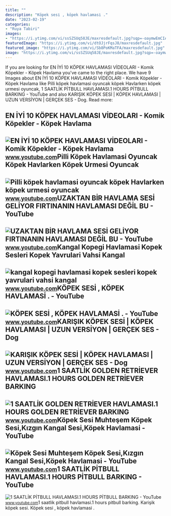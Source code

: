 ```yaml
---
title: ""
description: "Köpek sesi̇ , köpek havlamasi̇ ."
date: "2023-02-19"
categories:
- "Ruya Tabiri"
images:
- "https://i.ytimg.com/vi/ssSZSUq58JE/maxresdefault.jpg?sqp=-oaymwEmCIAKENAF8quKqQMa8AEB-AHeB4AC0AWKAgwIABABGCwgZSglMA8=&amp;rs=AOn4CLAgfjWCTlrNJxIO2alhgkEuZw0TdA"
featuredImage: "https://i.ytimg.com/vi/dtOJjrFqsJ8/maxresdefault.jpg"
featured_image: "https://i.ytimg.com/vi/Sb8PoKMaTFA/maxresdefault.jpg"
image: "https://i.ytimg.com/vi/ssSZSUq58JE/maxresdefault.jpg?sqp=-oaymwEmCIAKENAF8quKqQMa8AEB-AHeB4AC0AWKAgwIABABGCwgZSglMA8=&amp;rs=AOn4CLAgfjWCTlrNJxIO2alhgkEuZw0TdA"
---
```


If you are looking for EN İYİ 10 KÖPEK HAVLAMASI VİDEOLARI - Komik Köpekler - Köpek Havlama you've came to the right place. We have 9 Images about EN İYİ 10 KÖPEK HAVLAMASI VİDEOLARI - Komik Köpekler - Köpek Havlama like Pilli köpek havlamasi oyuncak köpek Havlarken köpek urmesi oyuncak, 1 SAATLİK PİTBULL HAVLAMASI.1 HOURS PİTBULL BARKING - YouTube and also KARIŞIK KÖPEK SESİ | KÖPEK HAVLAMASI | UZUN VERSİYON | GERÇEK SES - Dog. Read more:

EN İYİ 10 KÖPEK HAVLAMASI VİDEOLARI - Komik Köpekler - Köpek Havlama
--------------------------------------------------------------------

 ![EN İYİ 10 KÖPEK HAVLAMASI VİDEOLARI - Komik Köpekler - Köpek Havlama](https://i.ytimg.com/vi/HqCSNcHQHpI/maxresdefault.jpg) <small>www.youtube.com</small>Pilli Köpek Havlamasi Oyuncak Köpek Havlarken Köpek Urmesi Oyuncak
------------------------------------------------------------------

 ![Pilli köpek havlamasi oyuncak köpek Havlarken köpek urmesi oyuncak](https://i.ytimg.com/vi/aOf0i2B4iwk/maxresdefault.jpg?sqp=-oaymwEmCIAKENAF8quKqQMa8AEB-AH-CYAC0AWKAgwIABABGHIgVygvMA8=&rs=AOn4CLDKUAD7HOsB_dN_WLppFKL-xLnJmA) <small>www.youtube.com</small>UZAKTAN BİR HAVLAMA SESİ GELİYOR FIRTINANIN HAVLAMASI DEĞİL BU - YouTube
------------------------------------------------------------------------

 ![UZAKTAN BİR HAVLAMA SESİ GELİYOR FIRTINANIN HAVLAMASI DEĞİL BU - YouTube](https://i.ytimg.com/vi/Y1mrGqwfbiY/maxresdefault.jpg) <small>www.youtube.com</small>Kangal Kopegi Havlamasi Kopek Sesleri Kopek Yavrulari Vahsi Kangal
------------------------------------------------------------------

 ![kangal kopegi havlamasi kopek sesleri kopek yavrulari vahsi kangal](https://i.ytimg.com/vi/MU5W3TJw14k/maxresdefault.jpg) <small>www.youtube.com</small>KÖPEK SESİ , KÖPEK HAVLAMASİ . - YouTube
----------------------------------------

 ![KÖPEK SESİ , KÖPEK HAVLAMASİ . - YouTube](https://i.ytimg.com/vi/Sb8PoKMaTFA/maxresdefault.jpg) <small>www.youtube.com</small>KARIŞIK KÖPEK SESİ | KÖPEK HAVLAMASI | UZUN VERSİYON | GERÇEK SES - Dog
-----------------------------------------------------------------------

 ![KARIŞIK KÖPEK SESİ | KÖPEK HAVLAMASI | UZUN VERSİYON | GERÇEK SES - Dog](https://i.ytimg.com/vi/dtOJjrFqsJ8/maxresdefault.jpg) <small>www.youtube.com</small>1 SAATLİK GOLDEN RETRİEVER HAVLAMASI.1 HOURS GOLDEN RETRİEVER BARKING
---------------------------------------------------------------------

 ![1 SAATLİK GOLDEN RETRİEVER HAVLAMASI.1 HOURS GOLDEN RETRİEVER BARKING](https://i.ytimg.com/vi/ssSZSUq58JE/maxresdefault.jpg?sqp=-oaymwEmCIAKENAF8quKqQMa8AEB-AHeB4AC0AWKAgwIABABGCwgZSglMA8=&rs=AOn4CLAgfjWCTlrNJxIO2alhgkEuZw0TdA) <small>www.youtube.com</small>Köpek Sesi Muhteşem Köpek Sesi,Kızgın Kangal Sesi,Köpek Havlamasi - YouTube
---------------------------------------------------------------------------

 ![Köpek Sesi Muhteşem Köpek Sesi,Kızgın Kangal Sesi,Köpek Havlamasi - YouTube](https://i.ytimg.com/vi/IpDWTJ6SNq8/maxresdefault.jpg) <small>www.youtube.com</small>1 SAATLİK PİTBULL HAVLAMASI.1 HOURS PİTBULL BARKING - YouTube
-------------------------------------------------------------

 ![1 SAATLİK PİTBULL HAVLAMASI.1 HOURS PİTBULL BARKING - YouTube](https://i.ytimg.com/vi/DYpxN6851dc/maxresdefault.jpg?sqp=-oaymwEmCIAKENAF8quKqQMa8AEB-AH-CYAC0AWKAgwIABABGGUgWyhKMA8=&rs=AOn4CLAbFVyUZGPVqf0DFqbJ9FpIAvrNcg) <small>www.youtube.com</small>1 saatli̇k pi̇tbull havlamasi.1 hours pi̇tbull barking. Karişik köpek sesi̇. Köpek sesi̇ , köpek havlamasi̇ .
